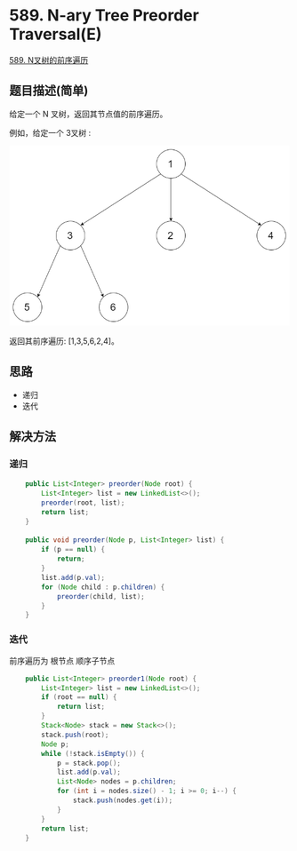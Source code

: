 
# 589. N-ary Tree Preorder Traversal(E)
 
[589. N叉树的前序遍历](https://leetcode-cn.com/problems/n-ary-tree-preorder-traversal/)

## 题目描述(简单)

给定一个 N 叉树，返回其节点值的前序遍历。

例如，给定一个 3叉树 :

![](../assets/leetcode-note/501-600/589-p-1.png)

返回其前序遍历: [1,3,5,6,2,4]。

## 思路

- 递归
- 迭代

## 解决方法

### 递归

```java
    public List<Integer> preorder(Node root) {
        List<Integer> list = new LinkedList<>();
        preorder(root, list);
        return list;
    }

    public void preorder(Node p, List<Integer> list) {
        if (p == null) {
            return;
        }
        list.add(p.val);
        for (Node child : p.children) {
            preorder(child, list);
        }
    }

```

### 迭代

前序遍历为 根节点 顺序子节点

```java
    public List<Integer> preorder1(Node root) {
        List<Integer> list = new LinkedList<>();
        if (root == null) {
            return list;
        }
        Stack<Node> stack = new Stack<>();
        stack.push(root);
        Node p;
        while (!stack.isEmpty()) {
            p = stack.pop();
            list.add(p.val);
            List<Node> nodes = p.children;
            for (int i = nodes.size() - 1; i >= 0; i--) {
                stack.push(nodes.get(i));
            }
        }
        return list;
    }
```